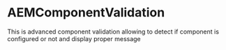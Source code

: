 # AEMComponentValidation
This is advanced component validation allowing to detect if component is configured or not and display proper message
